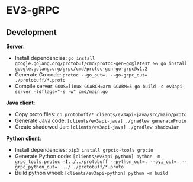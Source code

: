# EV3-gRPC

## Development

**Server**: 
 - Install dependencies: `go install google.golang.org/protobuf/cmd/protoc-gen-go@latest && go install google.golang.org/grpc/cmd/protoc-gen-go-grpc@v1.2`
 - Generate Go code: `protoc --go_out=. --go-grpc_out=. ./protobuff/*.proto`
 - Compile server: `GOOS=linux GOARCH=arm GOARM=5 go build -o ev3api-server -ldflags="-s -w" cmd/main.go`

**Java client**:
 - Copy proto files: `cp protobuff/* clients/ev3api-java/src/main/proto`
 - Generate Java code: `[clients/ev3api-java] ./gradlew generateProto`
 - Create shadowed Jar: `[clients/ev3api-java] ./gradlew shadowJar`

**Python client**:
 - Install dependencies: `pip3 install grpcio-tools grpcio`
 - Generate Python code: `[clients/ev3api-python] python -m grpc_tools.protoc -I../../protobuff --python_out=. --pyi_out=. --grpc_python_out=. ../../protobuff/*.proto`
 - Build python wheel: `[clients/ev3api-python] python -m build`
